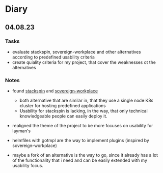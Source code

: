 # Diary
## 04.08.23

### Tasks

- evaluate stackspin, sovereign-workplace and other alternatives according to predefined usability criteria
- create quiality criteria for my project, that cover the weaknesses ot the alternatives

### Notes

- found [stackspin](https://www.stackspin.net/) and [sovereign-workplace](https://software.opencode.de/project/351)
  - both alternative that are similar in, that they use a single node K8s cluster for hosting predefined applications
  - Usability for stackspin is lacking, in the way, that only technical knowledgeable people can easily deploy it.
- realigned the theme of the project to be more focuses on usability for layman's
- helmfiles with gotmpl are the way to implement plugins (inspired by sovereign-workplace)

- maybe a fork of an alternative is the way to go, since it already has a lot of the functionality that i need and can be easily extended with my usability focus.

